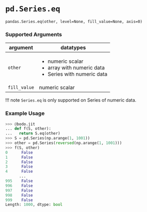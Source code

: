 # `pd.Series.eq`

`pandas.Series.eq(other, level=None, fill_value=None, axis=0)`

### Supported Arguments

| argument     | datatypes                                                                                                 |
|--------------|-----------------------------------------------------------------------------------------------------------|
| `other`      | <ul><li>  numeric scalar </li><li>  array with numeric data </li><li> Series with numeric data </li></ul> |
| `fill_value` | numeric scalar                                                                                            |


!!! note
    `Series.eq` is only supported on Series of numeric data.


### Example Usage

``` py
>>> @bodo.jit
... def f(S, other):
...   return S.eq(other)
>>> S = pd.Series(np.arange(1, 1001))
>>> other = pd.Series(reversed(np.arange(1, 1001)))
>>> f(S, other)
0      False
1      False
2      False
3      False
4      False
      ...
995    False
996    False
997    False
998    False
999    False
Length: 1000, dtype: bool
```

